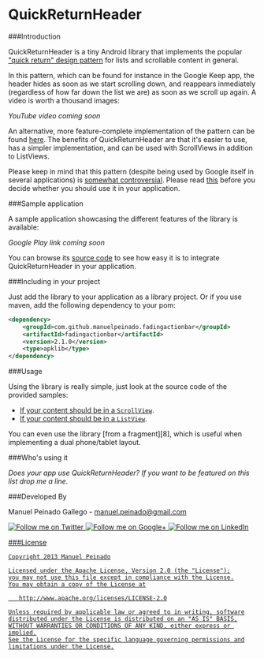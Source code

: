 QuickReturnHeader
==================

###Introduction

QuickReturnHeader is a tiny Android library that implements the popular ["quick return" design pattern][1] for lists and scrollable content in general.

In this pattern, which can be found for instance in the Google Keep app, the header hides as soon as we start scrolling down, and reappears inmediately (regardless of how far down the list we are) as soon as we scroll up again. A video is worth a thousand images:

*YouTube video coming soon*

An alternative, more feature-complete implementation of the pattern can be found [here][2]. The benefits of QuickReturnHeader are that it's easier to use, has a simpler implementation, and can be used with ScrollViews in addition to ListViews.

Please keep in mind that this pattern (despite being used by Google itself in several applications) is [somewhat controversial][3]. Please read [this][4] before you decide whether you should use it in your application.

###Sample application

A sample application showcasing the different features of the library is available:

*Google Play link coming soon*

You can browse its [source code][5] to see how easy it is to integrate QuickReturnHeader in your application.

###Including in your project

Just add the library to your application as a library project. Or if you use maven, add the following dependency to your pom:

```xml
<dependency>
    <groupId>com.github.manuelpeinado.fadingactionbar</groupId>
    <artifactId>fadingactionbar</artifactId>
    <version>2.1.0</version>
    <type>apklib</type>
</dependency>
```

###Usage


Using the library is really simple, just look at the source code of the provided samples:

* [If your content should be in a `ScrollView`][6].
* [If your content should be in a `ListView`][7].

You can even use the library [from a fragment][8], which is useful when implementing a dual phone/tablet layout.

###Who's using it

*Does your app use QuickReturnHeader? If you want to be featured on this list drop me a line.*


###Developed By

Manuel Peinado Gallego - <manuel.peinado@gmail.com>

<a href="https://twitter.com/mpg2">
  <img alt="Follow me on Twitter"
       src="https://raw.github.com/ManuelPeinado/NumericPageIndicator/master/art/twitter.png" />
</a>
<a href="https://plus.google.com/106514622630861903655">
  <img alt="Follow me on Google+"
       src="https://raw.github.com/ManuelPeinado/NumericPageIndicator/master/art/google-plus.png" />
</a>
<a href="http://www.linkedin.com/pub/manuel-peinado-gallego/1b/435/685">
  <img alt="Follow me on LinkedIn"
       src="https://raw.github.com/ManuelPeinado/NumericPageIndicator/master/art/linkedin.png" />


###License


    Copyright 2013 Manuel Peinado

    Licensed under the Apache License, Version 2.0 (the "License");
    you may not use this file except in compliance with the License.
    You may obtain a copy of the License at

       http://www.apache.org/licenses/LICENSE-2.0

    Unless required by applicable law or agreed to in writing, software
    distributed under the License is distributed on an "AS IS" BASIS,
    WITHOUT WARRANTIES OR CONDITIONS OF ANY KIND, either express or implied.
    See the License for the specific language governing permissions and
    limitations under the License.


[1]: https://plus.google.com/u/0/+RomanNurik/posts/1Sb549FvpJt
[2]: https://github.com/LarsWerkman/QuickReturnListView
[3]: https://plus.google.com/104844169030193199790/posts/fKEeU4xvKvS
[4]: http://www.androiduipatterns.com/2012/08/an-emerging-ui-pattern-quick-return.html
[5]: http://www.androiduipatterns.com/2012/08/an-emerging-ui-pattern-quick-return.html
[6]: https://github.com/ManuelPeinado/QuickReturnHeader/blob/master/sample/src/com/manuelpeinado/quickreturnheader/demo/ScrollViewSampleActivity.java
[7]: https://github.com/ManuelPeinado/QuickReturnHeader/blob/master/sample/src/com/manuelpeinado/quickreturnheader/demo/ListViewSampleActivity.java